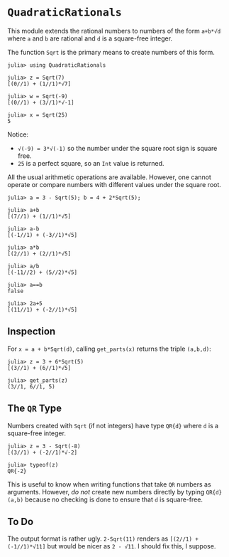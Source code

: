 # `QuadraticRationals`


This module extends the rational numbers to numbers of the form `a+b*√d` 
where `a` and `b` are rational and `d` is a square-free integer.

The function `Sqrt` is the primary means to create numbers of this form. 
```
julia> using QuadraticRationals

julia> z = Sqrt(7)
[(0//1) + (1//1)*√7]

julia> w = Sqrt(-9)
[(0//1) + (3//1)*√-1]

julia> x = Sqrt(25)
5
```
Notice:
* `√(-9) = 3*√(-1)` so the number under the square root sign is square free.
* `25` is a perfect square, so an `Int` value is returned. 


All the usual arithmetic operations are available. However, one cannot operate or
compare numbers with different values under the square root.
```
julia> a = 3 - Sqrt(5); b = 4 + 2*Sqrt(5);

julia> a+b
[(7//1) + (1//1)*√5]

julia> a-b
[(-1//1) + (-3//1)*√5]

julia> a*b
[(2//1) + (2//1)*√5]

julia> a/b
[(-11//2) + (5//2)*√5]

julia> a==b
false

julia> 2a+5
[(11//1) + (-2//1)*√5]
```

## Inspection

For `x = a + b*Sqrt(d)`, calling `get_parts(x)` returns the triple `(a,b,d)`:
```
julia> z = 3 + 6*Sqrt(5)
[(3//1) + (6//1)*√5]

julia> get_parts(z)
(3//1, 6//1, 5)
```


## The `QR` Type

Numbers created with `Sqrt` (if not integers) have type `QR{d}` where `d`
is a square-free integer.
```
julia> z = 3 - Sqrt(-8)
[(3//1) + (-2//1)*√-2]

julia> typeof(z)
QR{-2}
```

This is useful to know when writing functions that take `QR` numbers as 
arguments. However, *do not* create new numbers directly by typing 
`QR{d}(a,b)` because no checking is done to ensure that `d` is 
square-free.


## To Do

The output format is rather ugly. `2-Sqrt(11)` renders as `[(2//1) + (-1//1)*√11]` 
but would be nicer as `2 - √11`. I should fix this, I suppose.
